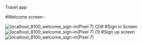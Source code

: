 Travel app 

#Welcome screen:- 

![localhost_8100_welcome_sign-in(Pixel 7) (2)](https://github.com/vicky435435/Travel-app/assets/54996805/d1375984-6b9d-44a8-bd90-5e7dee4f2add)# 
 #Sign in Screen 
![localhost_8100_welcome_sign-in(Pixel 7) (1)](https://github.com/vicky435435/Travel-app/assets/54996805/b9f71d86-750e-4ef7-9325-8391129ec0b3)
#Sign up screen 
![localhost_8100_welcome_sign-in(Pixel 7)](https://github.com/vicky435435/Travel-app/assets/54996805/9b0f07a9-25f4-4e6e-8cf4-56f2096debd3)
